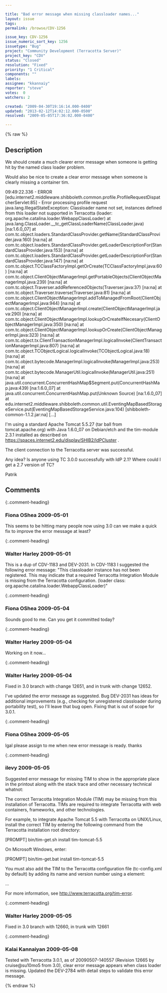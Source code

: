 ```yaml
---

title: "Bad error message when missing classloader names..."
layout: issue
tags: 
permalink: /browse/CDV-1256

issue_key: CDV-1256
issue_numeric_sort_key: 1256
issuetype: "Bug"
project: "Community Development (Terracotta Server)"
project_key: "CDV"
status: "Closed"
resolution: "Fixed"
priority: "1 Critical"
components: ""
labels: 
assignee: "kkannaiy"
reporter: "steve"
votes:  0
watchers: 2

created: "2009-04-30T19:16:14.000-0400"
updated: "2013-02-12T14:02:12.000-0500"
resolved: "2009-05-05T17:36:02.000-0400"

---
```




{% raw %}



## Description

<div markdown="1" class="description">

We should create a much clearer error message when someone is getting hit by the named class loader problem.

Would also be nice to create a clear error message when someone is clearly missing a container tim.



09:49:22.336 - ERROR [edu.internet2.middleware.shibboleth.common.profile.ProfileRequestDispatcherServlet:85] - Error processing profile request
java.lang.IllegalStateException: Classloader name not set, instances defined from this loader not supported in Terracotta (loader: org.apache.catalina.loader.WebappClassLoader)
  at java.lang.ClassLoader.\_\_tc\_getClassLoaderName(ClassLoader.java) [na:1.6.0\_07]
  at com.tc.object.loaders.StandardClassProvider.getName(StandardClassProvider.java:160) [na:na]
  at com.tc.object.loaders.StandardClassProvider.getLoaderDescriptionFor(StandardClassProvider.java:153) [na:na]
  at com.tc.object.loaders.StandardClassProvider.getLoaderDescriptionFor(StandardClassProvider.java:147) [na:na]
  at com.tc.object.TCClassFactoryImpl.getOrCreate(TCClassFactoryImpl.java:60) [na:na]
  at com.tc.object.ClientObjectManagerImpl.getPortableObjects(ClientObjectManagerImpl.java:239) [na:na]
  at com.tc.object.Traverser.addReferencedObjects(Traverser.java:37) [na:na]
  at com.tc.object.Traverser.traverse(Traverser.java:81) [na:na]
  at com.tc.object.ClientObjectManagerImpl.addToManagedFromRoot(ClientObjectManagerImpl.java:944) [na:na]
  at com.tc.object.ClientObjectManagerImpl.create(ClientObjectManagerImpl.java:290) [na:na]
  at com.tc.object.ClientObjectManagerImpl.lookupOrCreateIfNecesary(ClientObjectManagerImpl.java:350) [na:na]
  at com.tc.object.ClientObjectManagerImpl.lookupOrCreate(ClientObjectManagerImpl.java:323) [na:na]
  at com.tc.object.tx.ClientTransactionManagerImpl.logicalInvoke(ClientTransactionManagerImpl.java:807) [na:na]
  at com.tc.object.TCObjectLogical.logicalInvoke(TCObjectLogical.java:18) [na:na]
  at com.tc.object.bytecode.ManagerImpl.logicalInvoke(ManagerImpl.java:253) [na:na]
  at com.tc.object.bytecode.ManagerUtil.logicalInvoke(ManagerUtil.java:251) [na:na]
  at java.util.concurrent.ConcurrentHashMap$Segment.put(ConcurrentHashMap.java:439) [na:1.6.0\_07]
  at java.util.concurrent.ConcurrentHashMap.put(Unknown Source) [na:1.6.0\_07]
  at edu.internet2.middleware.shibboleth.common.util.EventingMapBasedStorageService.put(EventingMapBasedStorageService.java:104) [shibboleth-common-1.1.2.jar:na]
      [...]

I'm using a standard Apache Tomcat 5.5.27 (tar ball from tomcat.apache.org) with
Java 1.6.0\_07 on Debian/etch and the tim-module 2.3.1 installed as described on
https://spaces.internet2.edu/display/SHIB2/IdPCluster .

The client connection to the Terracotta server was successful.

Any idea? Is anyone using TC 3.0.0 successfully with IdP 2.1? Where could I get a 2.7 version of TC?

Patrik

</div>

## Comments


{:.comment-heading}
### **Fiona OShea** <span class="date">2009-05-01</span>

<div markdown="1" class="comment">

This seems to be hitting many people now using 3.0 can we make a quick fix to improve the error  message at least?

</div>


{:.comment-heading}
### **Walter Harley** <span class="date">2009-05-01</span>

<div markdown="1" class="comment">

This is a dup of CDV-1183 and DEV-2031.  In CDV-1183 I suggested the following error message: "This classloader instance has not been registered. This may indicate that a required Terracotta Integration Module is missing from the Terracotta configuration. (loader class: org.apache.catalina.loader.WebappClassLoader)"

</div>


{:.comment-heading}
### **Fiona OShea** <span class="date">2009-05-04</span>

<div markdown="1" class="comment">

Sounds good to me. Can you get it committed today?

</div>


{:.comment-heading}
### **Walter Harley** <span class="date">2009-05-04</span>

<div markdown="1" class="comment">

Working on it now...

</div>


{:.comment-heading}
### **Walter Harley** <span class="date">2009-05-04</span>

<div markdown="1" class="comment">

Fixed in 3.0 branch with change 12651, and in trunk with change 12652.

I've updated the error message as suggested.  Bug DEV-2031 has ideas for additional improvements (e.g., checking for unregistered classloader during portability test), so I'll leave that bug open.  Fixing that is out of scope for 3.0.1.

</div>


{:.comment-heading}
### **Fiona OShea** <span class="date">2009-05-05</span>

<div markdown="1" class="comment">

Igal please assign to me when new error message is ready. thanks

</div>


{:.comment-heading}
### **ilevy** <span class="date">2009-05-05</span>

<div markdown="1" class="comment">

Suggested error message for missing TIM to show in the appropriate place in the printout along with the stack trace and other necessary technical whatnot:

The correct Terracotta Integration Module (TIM) may be missing from this
installation of Terracotta. TIMs are required to integrate Terracotta with
web containers, frameworks, and other technologies. 

For example, to integrate Apache Tomcat 5.5 with Terracotta on UNIX/Linux,
install the correct TIM by entering the following command from the Terracotta
installation root directory:

[PROMPT] bin/tim-get.sh install tim-tomcat-5.5

On Microsoft Windows, enter:

[PROMPT] bin/tim-get.bat install tim-tomcat-5.5

You must also add the TIM to the Terracotta configuration file (tc-config.xml 
by default) by adding its name and version number using a <module> element:

<modules>
  <module name="tim-tomcat-5.5" version="1.0.0-SNAPSHOT" />
  <module name="tim-another-one" version="1.2.3" />
  ...
</modules>

For more information, see http://www.terracotta.org/tim-error.

</div>


{:.comment-heading}
### **Walter Harley** <span class="date">2009-05-05</span>

<div markdown="1" class="comment">

Fixed in 3.0 branch with 12660, in trunk with 12661

</div>


{:.comment-heading}
### **Kalai Kannaiyan** <span class="date">2009-05-08</span>

<div markdown="1" class="comment">

Tested with Terracotta 3.0.1, as of 20090507-140557 (Revision 12665 by cruise@su10mo5 from 3.0), clear error message appears when class loader is missing. 
Updated the DEV-2784 with detail steps to validate this error message.



</div>



{% endraw %}
